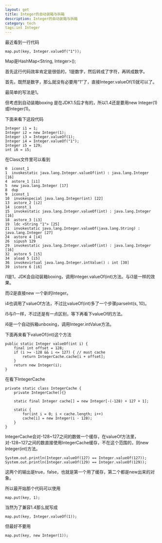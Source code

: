 ```yaml
---
layout: get
title: Integer的自动装箱与拆箱
description: Integer的自动装箱与拆箱
category: tech
tags:int Integer
---
```

最近看到一行代码

	map.put(key, Integer.valueOf("1"));

Map是HashMap<String, Integer>();

首先这行代码效率肯定是很低的，1是数字，然后转成了字符，再转成数字。

首先，既然是数字，那么就没有必要用“1”了，直接Integer.valueOf(1)就可以了。

最简单的写法是1。

但考虑到自动装箱boxing 是在JDK1.5后才有的，所以1.4还是要用new Integer(1)或Integer(1)。

下面来看下这段代码

	Integer i1 = 1;
	Integer i2 = new Integer(1);
	Integer i3 = Integer.valueOf(1);	
	Integer i4 = Integer.valueOf("1");
	Integer i5 = 129;		
	int i6 = i5;

在Class文件里可以看到

	0  iconst_1
	1  invokestatic java.lang.Integer.valueOf(int) : java.lang.Integer [16]
	4  astore_1 [i1]
	5  new java.lang.Integer [17]
	8  dup
	9  iconst_1
	10  invokespecial java.lang.Integer(int) [22]
	13  astore_2 [i2]
	14  iconst_1
	15  invokestatic java.lang.Integer.valueOf(int) : java.lang.Integer [16]
	18  astore_3 [i3]
	19  ldc <String "1"> [25]
	21  invokestatic java.lang.Integer.valueOf(java.lang.String) : java.lang.Integer [27]
	24  astore 4 [i4]
	26  sipush 129
	29  invokestatic java.lang.Integer.valueOf(int) : java.lang.Integer [16]
	32  astore 5 [i5]
	34  aload 5 [i5]
	36  invokevirtual java.lang.Integer.intValue() : int [30]
	39  istore 6 [i6]
    
i1是1，JDK会自动装箱boxing，调用Integer.valueOf(int)方法。与i3是一样的效果。

而i2是直接new 一个新的Integer。

i4也调用了valueOf方法，不过比valueOf(int)多了一个步骤parseInt(s, 10)。

i5与i1一样，不过还是有一点区别，等下再看下valueOf的方法。

i6是一个自动拆箱unboxing，调用Integer.intValue方法。

下面再来看下valueOf(int)这个方法

	public static Integer valueOf(int i) {
		final int offset = 128;
		if (i >= -128 && i <= 127) { // must cache 
			return IntegerCache.cache[i + offset];
		}
		return new Integer(i);
	}

在看下IntegerCache

	private static class IntegerCache {
		private IntegerCache(){}

		static final Integer cache[] = new Integer[-(-128) + 127 + 1];

		static {
			for(int i = 0; i < cache.length; i++)
			cache[i] = new Integer(i - 128);
		}
	}

IntegerCache会对-128~127之间的数做一个缓存，在valueOf方法里，对-128~127之间的数直接使用IntegerCache缓存，不在这个范围的，则new Integer(int)方法。

	System.out.println(Integer.valueOf(127) == Integer.valueOf(127));
	System.out.println(Integer.valueOf(129) == Integer.valueOf(129));

这两个的输出是true，false，也就是第一个用了缓存，第二个都是new出来的对象。

所以最开始那个代码可以使用

	map.put(key, 1);

当然为了兼容1.4那么就写成

	map.put(key, Integer.valueOf(1));
	
但最好不要用

	map.put(key, new Integer(1));
